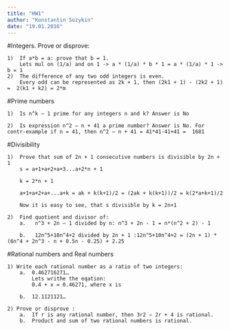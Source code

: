 ```yaml
---
title: "HW1"
author: "Konstantin Sozykin"
date: "19.01.2016"
---
```


#Integers. Prove or disprove:  

	1)  If a*b = a: prove that b = 1.
		Lets mul on (1/a) and on 1 -> a * (1/a) * b * 1 = a * (1/a) * 1 -> b = 1
	2)  The difference of any two odd integers is even. 
	    Every odd can be represented as 2k + 1, then (2k1 + 1) - (2k2 + 1) =  2(k1 + k2) = 2*m
	
#Prime numbers 

	1)  Is n^k – 1 prime for any integers n and k? Answer is No
	
	2)  Is expression n^2 – n + 41 a prime number? Answer is No. For contr-example if n = 41, then n^2 – n + 41 = 41*41-41+41 =  1681
 	
#Divisibility 

	1)  Prove that sum of 2n + 1 consecutive numbers is divisible by 2n + 1
		s = a+1+a+2+a+3...a+2*n + 1
		
		k = 2*n + 1
		
		a+1+a+2+a+...a+k = ak + k(k+1)/2 = (2ak + k(k+1))/2 = k(2*a+k+1)/2
		
		Now it is easy to see, that s divisible by k = 2n+1
		
	2)  Find quotient and divisor of: 
		a.   n^3 + 2n – 1 divided by n: n^3 + 2n - 1 = n*(n^2 + 2) - 1
		
		b.   12n^5+10n^4+2 divided by 2n + 1 :12n^5+10n^4+2 = (2n + 1) * (6n^4 + 2n^3 - n + 0.5n - 0.25) + 2.25

#Rational numbers and Real numbers
	
	1) Write each rational number as a ratio of two integers: 
		a.  0.462716271…
		    Lets writhe the eqation:
		    0.4 + x = 0.46271, where x is
		    
		b.  12.1121121… 
		
	2) Prove or disprove :  
		a.  If r is any rational number, then 3r2 − 2r + 4 is rational.  
		b.  Product and sum of two rational numbers is rational. 
